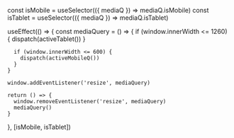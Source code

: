   const isMobile = useSelector(({ mediaQ }) => mediaQ.isMobile)
  const isTablet = useSelector(({ mediaQ }) => mediaQ.isTablet)

  useEffect(() => {
    const mediaQuery = () => {
      if (window.innerWidth <= 1260) {
        dispatch(activeTablet())
      }

      if (window.innerWidth <= 600) {
        dispatch(activeMobileQ())
      }
    }

    window.addEventListener('resize', mediaQuery)

    return () => {
      window.removeEventListener('resize', mediaQuery)
      mediaQuery()
    }
  }, [isMobile, isTablet])
